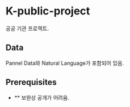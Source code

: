 # K-public-project

공공 기관 프로젝트.

## Data
Pannel Data와 Natural Language가 포함되어 있음.

## Prerequisites
- ** 보완상 공개가 어려움.

